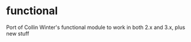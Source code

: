 functional
==========

Port of Collin Winter's functional module to work in both 2.x and 3.x, plus new stuff